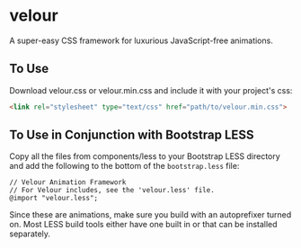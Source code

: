 # velour
A super-easy CSS framework for luxurious JavaScript-free animations.

## To Use

Download velour.css or velour.min.css and include it with your project's css:

```html
<link rel="stylesheet" type="text/css" href="path/to/velour.min.css">
```

## To Use in Conjunction with Bootstrap LESS

Copy all the files from components/less to your Bootstrap LESS directory and add the following to the bottom of the `bootstrap.less` file:

```less
// Velour Animation Framework
// For Velour includes, see the 'velour.less' file.
@import "velour.less";
```

Since these are animations, make sure you build with an autoprefixer turned on. Most LESS build tools either have one built in or that can be installed separately.
